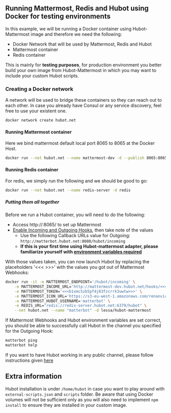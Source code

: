 ## Running Mattermost, Redis and Hubot using Docker for testing environments

In this example, we will be running a Docker container using Hubot-Mattermost image and therefore we need the following:

* Docker Network that will be used by Mattermost, Redis and Hubot
* Mattermost container
* Redis container

This is mainly for **testing purposes**, for production environment you better build your own image from Hubot-Mattermost in which you may want to include your custom Hubot scripts.

### Creating a Docker network

A network will be used to bridge these containers so they can reach out to each other. In case you already have Consul or any service discovery, feel free to use your existent one.

```sh
docker network create hubot.net
```

#### Running Mattermost container

Here we bind mattermost default local port 8065 to 8065 at the Docker Host.

```sh
docker run --net hubot.net --name mattermost-dev -d --publish 8065:8065 mattermost/platform
```

#### Running Redis container

For redis, we simply run the following and we should be good to go:

```sh
docker run --net hubot.net --name redis-server -d redis
```

##### Putting them all together

Before we run a Hubot container, you will need to do the following:

* Access http://<dockerhost>:8065/ to set up Mattermost 
* [Enable Incoming and Outgoing Hooks](https://github.com/mattermost/platform/blob/master/doc/integrations/webhooks/Incoming-Webhooks.md#enabling-incoming-webhooks), then take note of the values
    * Use the following Callback URLs value for Outgoing: ```http://matterbot.hubot.net:8080/hubot/incoming```
    * **If this is your first time using Hubot-mattermost adapter, please familiarize yourself with [environment variables required](https://github.com/renanvicente/hubot-mattermost/blob/master/README.md#environment-variables)**

With those values taken, you can now launch Hubot by replacing the placeholders '<<< >>>' with the values you got out of Mattermost Webhooks:

```sh
docker run -it -e MATTERMOST_ENDPOINT='/hubot/incoming' \
    -e MATTERMOST_INCOME_URL='http://mattermost-dev.hubot.net/hooks/<<<oxgpse6iy7b9jn9ua978c7koae>>>' \
    -e MATTERMOST_TOKEN='<<<b1xmc5zb5pf4j83fzcrrk3uwtw>>>' \
    -e MATTERMOST_ICON_URL='https://s3-eu-west-1.amazonaws.com/renanvicente/toy13.png' \
    -e MATTERMOST_HUBOT_USERNAME='matterbot' \
    -e REDIS_URL="redis://redis-server.hubot.net:6379/hubot" \
    --net hubot.net --name "matterbot" -d lessa/hubot-mattermost
```

If Mattermost Webhooks and Hubot environment variables are set correct, you should be able to successfully call Hubot in the channel you specified for the Outgoing Hook:

```sh
matterbot ping
matterbot help
```

If you want to have Hubot working in any public channel, please follow instructions given [here](https://github.com/renanvicente/hubot-mattermost#example-with-hubot-sending-to-any-public-channel)


## Extra information

Hubot installation is under ```/home/hubot``` in case you want to play around with ```external-scripts.json``` and ```scripts``` folder. Be aware that using Docker volumes will not be sufficient only as you will also need to implement ```npm install``` to ensure they are installed in your custom image.
